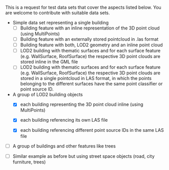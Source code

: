 This is a request for test data sets that cover the aspects listed below. You are welcome to contribute with suitable data sets.

* Simple data set representing a single building
  - [ ] Building feature with an inline representation of the 3D point cloud (using MultiPoints)
  - [ ] Building feature with an externally stored pointcloud in .las format
  - [ ] Building feature with both, LOD2 geometry and an inline point cloud
  - [ ] LOD2 building with thematic surfaces and for each surface feature (e.g. WallSurface, RoofSurface) the respective 3D point clouds are stored inline in the GML file
  - [ ] LOD2 building with thematic surfaces and for each surface feature (e.g. WallSurface, RoofSurface) the respective 3D point clouds are stored in a single pointcloud in LAS format, in which the points belonging to the different surfaces have the same point classifier or point source ID.

* A group of LOD2 building objects
  - [x] each building representing the 3D point cloud inline (using MultiPoints)
  - [x] each building referencing its own LAS file
  - [x] each building referencing different point source IDs in the same LAS file


* [ ] A group of buildings and other features like trees

* [ ] Similar example as before but using street space objects (road, city furniture, trees)